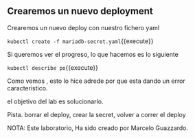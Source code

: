 
## Crearemos un nuevo deployment

Crearemos un nuevo deploy con nuestro fichero yaml




`kubectl create -f mariadb-secret.yaml`{{execute}}

Si queremos ver el progreso, lo que hacemos es lo siguiente

`kubectl describe po`{{execute}}

Como vemos , esto lo hice adrede por que esta dando un error caracteristico.

el objetivo del lab es solucionarlo.

Pista. borrar el deploy, crear la secret, volver a correr el deploy


NOTA: Este laboratorio, Ha sido creado por Marcelo Guazzardo.
